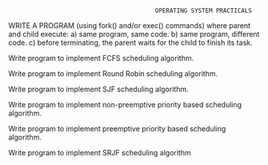                                              OPERATING SYSTEM PRACTICALS
                                             
WRITE A PROGRAM (using fork() and/or exec() commands) where parent and child 
execute: 
a) same program, same code. 
b) same program, different code. 
c) before terminating, the parent waits for the child to finish its task. 

Write program to implement FCFS scheduling algorithm. 

Write program to implement Round Robin scheduling algorithm. 

Write program to implement SJF scheduling algorithm. 

Write program to implement non-preemptive priority based scheduling algorithm.

Write program to implement preemptive priority based scheduling algorithm.

Write program to implement SRJF scheduling algorithm
